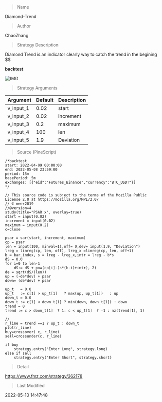 
> Name

Diamond-Trend

> Author

ChaoZhang

> Strategy Description

Diamond Trend is an indicator clearly way to catch the trend in the begining $$

**backtest**

 ![IMG](https://www.fmz.com/upload/asset/f6a5f43fe714bdae29.png) 

> Strategy Arguments



|Argument|Default|Description|
|----|----|----|
|v_input_1|0.02|start|
|v_input_2|0.02|increment|
|v_input_3|0.2|maximum|
|v_input_4|100|len|
|v_input_5|1.9|Deviation|


> Source (PineScript)

``` pinescript
/*backtest
start: 2022-04-09 00:00:00
end: 2022-05-08 23:59:00
period: 15m
basePeriod: 5m
exchanges: [{"eid":"Futures_Binance","currency":"BTC_USDT"}]
*/

// This source code is subject to the terms of the Mozilla Public License 2.0 at https://mozilla.org/MPL/2.0/
// © meer2019
//@version=4
study(title="PSAR x", overlay=true)
start = input(0.02)
increment = input(0.02)
maximum = input(0.2)
c=close

psar = sar(start, increment, maximum)
cp = psar
len = input(100, minval=1),off= 0,dev= input(1.9, "Deviation")
lreg = linreg(cp, len, off), lreg_x =linreg(cp, len, off+1)
b = bar_index, s = lreg - lreg_x,intr = lreg - b*s
dS = 0.0
for i=0 to len-1
    dS:= dS + pow(cp[i]-(s*(b-i)+intr), 2)  
de = sqrt(dS/(len))
up = (-de*dev) + psar
down= (de*dev) + psar

up_t   = 0.0
up_t   := c[1] > up_t[1]   ? max(up, up_t[1])   : up
down_t = 0.0
down_t := c[1] < down_t[1] ? min(down, down_t[1]) : down
trend = 0
trend := c > down_t[1]  ? 1: c < up_t[1]  ? -1 : nz(trend[1], 1)

//
r_line = trend ==1 ? up_t : down_t
plot(r_line)
buy=crossover( c, r_line) 
sell=crossunder(c, r_line) 

if buy
    strategy.entry("Enter Long", strategy.long)
else if sell
    strategy.entry("Enter Short", strategy.short)

```

> Detail

https://www.fmz.com/strategy/362178

> Last Modified

2022-05-10 14:47:48
